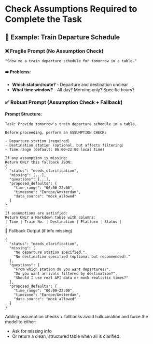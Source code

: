 # Check Assumptions Required to Complete the Task

## 🔹 Example: Train Departure Schedule

### ❌ Fragile Prompt (No Assumption Check)

```
"Show me a train departure schedule for tomorrow in a table."
```

#### ➡️ Problems:

- **Which station/route?** - Departure and destination unclear
- **What time window?** - All day? Morning only? Specific hours?

### ✅ Robust Prompt (Assumption Check + Fallback)

#### Prompt Structure:

```
Task: Provide tomorrow's train departure schedule in a table.

Before proceeding, perform an ASSUMPTION CHECK:

- Departure station (required)
- Destination station (optional, but affects filtering)
- Time range (default: 06:00–22:00 local time)

If any assumption is missing:
Return ONLY this fallback JSON:
{
  "status": "needs_clarification",
  "missing": [...],
  "questions": [...],
  "proposed_defaults": {
    "time_range": "06:00–22:00",
    "timezone": "Europe/Amsterdam",
    "data_source": "mock_allowed"
  }
}

If assumptions are satisfied:
Return ONLY a Markdown table with columns:
| Time | Train No. | Destination | Platform | Status |
```

🔹 Fallback Output (if info missing)

```
{
  "status": "needs_clarification",
  "missing": [
    "No departure station specified.",
    "No destination specified (optional but recommended)."
  ],
  "questions": [
    "From which station do you want departures?",
    "Do you want arrivals filtered by destination?",
    "Should I use real API data or mock realistic times?"
  ],
  "proposed_defaults": {
    "time_range": "06:00–22:00",
    "timezone": "Europe/Amsterdam",
    "data_source": "mock_allowed"
  }
}
```

Adding assumption checks + fallbacks avoid hallucination and force the model to either:

- Ask for missing info
- Or return a clean, structured table when all is clarified.
